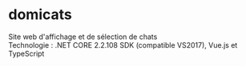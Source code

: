 # domicats
Site web d'affichage et de sélection de chats<br />
Technologie : .NET CORE 2.2.108 SDK (compatible VS2017), Vue.js et TypeScript


